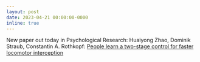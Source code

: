 ```yaml
---
layout: post
date: 2023-04-21 00:00:00-0000
inline: true
---
```



New paper out today in Psychological Research: Huaiyong Zhao, Dominik Straub, Constantin A. Rothkopf: [People learn a two-stage control for faster locomotor interception](https://link.springer.com/article/10.1007/s00426-023-01826-8)


